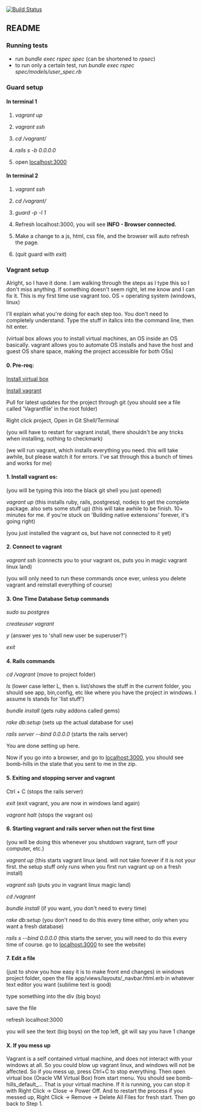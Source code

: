 [![Build Status](https://travis-ci.com/andyklimczak/bomb-hills.svg?token=Hk7aGaxbxnnHFYhzvcJG&branch=master)](https://travis-ci.com/andyklimczak/bomb-hills)

## README

### Running tests

* run _bundle exec rspec spec_ (can be shortened to  _rpsec_)
* to run only a certain test, run *bundle exec rspec spec/models/user_spec.rb*

### Guard setup

#### In terminal 1
1. _vagrant up_

2. _vagrant ssh_

3. _cd /vagrant/_

4. _rails s -b 0.0.0.0_

5. open [localhost:3000](http://locahost:3000)

#### In terminal 2

1. _vagrant ssh_

2. _cd /vagrant/_

3. _guard -p -l 1_

4. Refresh localhost:3000, you will see __INFO - Browser connected.__

5. Make a change to a js, html, css file, and the browser will auto refresh the page.

6. (quit guard with _exit_)

### Vagrant setup
Alright, so I have it done. I am walking through the steps as I type this so I don't miss anything. If something doesn't seem right, let me know and I can fix it. This is my first time use vagrant too. OS = operating system (windows, linux)

I'll explain what you're doing for each step too. You don't need to completely understand. Type the stuff in italics into the command line, then hit enter.

(virtual box allows you to install virtual machines, an OS inside an OS basically. vagrant allows you to automate OS installs and have the host and guest OS share space, making the project accessible for both OSs)
#### 0. Pre-req:
[Install virtual box](https://www.virtualbox.org/)

[Install vagrant](https://www.vagrantup.com/downloads.html)

Pull for latest updates for the project through git (you should see a file called 'Vagrantfile' in the root folder)

Right click project, Open in Git Shell/Terminal

(you will have to restart for vagrant install, there shouldn't be any tricks when installing, nothing to checkmark)

(we will run vagrant, which installs everything you need. this will take awhile, but please watch it for errors. I've sat through this a bunch of times and works for me)
#### 1. Install vagrant os:
(you will be typing this into the black git shell you just opened)

_vagrant up_ (this installs ruby, rails, postgresql, nodejs to get the complete package. also sets some stuff up)
(this will take awhile to be finish. 10+ minutes for me. if you're stuck on 'Building native extensions' forever, it's going right)

(you just installed the vagrant os, but have not connected to it yet)
#### 2. Connect to vagrant
_vagrant ssh_ (connects you to your vagrant os, puts you in magic vagrant linux land)

(you will only need to run these commands once ever, unless you delete vagrant and reinstall everything of course)
#### 3. One Time Database Setup commands
_sudo su postgres_

_createuser vagrant_

_y_ (answer yes to 'shall new user be superuser?')

_exit_

#### 4. Rails commands
_cd /vagrant_ (move to project folder)

_ls_ (lower case letter L, then s. list/shows the stuff in the current folder, you should see app, bin,config, etc like where you have the project in windows. I assume ls stands for 'list stuff')

_bundle install_ (gets ruby addons called gems)

_rake db:setup_ (sets up the actual database for use)

_rails server --bind 0.0.0.0_ (starts the rails server)

You are done setting up here.

Now if you go into a browser, and go to [localhost:3000](localhost:3000), you should see bomb-hills in the state that you sent to me in the zip.

#### 5. Exiting and stopping server and vagrant
Ctrl + C (stops the rails server)

_exit_ (exit vagrant, you are now in windows land again)

_vagrant halt_ (stops the vagrant os)

#### 6. Starting vagrant and rails server when not the first time
(you will be doing this whenever you shutdown vagrant, turn off your computer, etc.)

_vagrant up_ (this starts vagrant linux land. will not take forever if it is not your first. the setup stuff only runs when you first run vagrant up on a fresh install)

_vagrant ssh_ (puts you in vagrant linux magic land)

_cd /vagrant_

_bundle install_ (if you want, you don't need to every time)

_rake db:setup_ (you don't need to do this every time either, only when you want a fresh database)

_rails s --bind 0.0.0.0_ (this starts the server, you will need to do this every time of course. go to [localhost:3000](localhost:3000) to see the website)

#### 7. Edit a file
(just to show you how easy it is to make front end changes)
in windows project folder, open the file app/views/layouts/_navbar.html.erb in whatever text editor you want (sublime text is good)

type something into the div (big boys)

save the file

refresh localhost:3000

you will see the text (big boys) on the top left, git will say you have 1 change

#### X. If you mess up
Vagrant is a self contained virtual machine, and does not interact with your windows at all. So you could blow up vagrant linux, and windows will not be affected. So if you mess up, press Ctrl+C to stop everything. Then open virtual box (Oracle VM Virtual Box) from start menu. You should see bomb-hills_default_... That is your virtual machine. If it is running, you can stop it with Right Click -> Close -> Power Off. And to restart the process if you messed up, Right Click -> Remove -> Delete All Files for fresh start. Then go back to Step 1.
